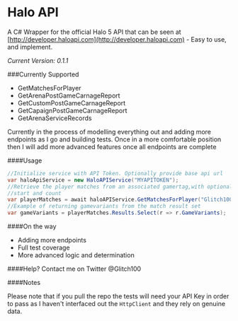 # Halo API

A C# Wrapper for the official Halo 5 API that can be seen at [http://developer.haloapi.com](http://developer.haloapi.com) - Easy to use, and implement. 

*Current Version: 0.1.1*

###Currently Supported
- GetMatchesForPlayer
- GetArenaPostGameCarnageReport
- GetCustomPostGameCarnageReport
- GetCapaignPostGameCarnageReport
- GetArenaServiceRecords


Currently in the process of modelling everything out and adding more endpoints as I go and building tests. Once in a more comfortable position then I will add more advanced features once all endpoints are complete

####Usage

```C#
//Initialize service with API Token. Optionally provide base api url
var haloApiService = new HaloAPIService("MYAPITOKEN");
//Retrieve the player matches from an associated gamertag,with optional gamemode, 
//start and count
var playerMatches = await haloAPIService.GetMatchesForPlayer("Glitch100", GameMode.Arena);
//Example of returning gamevariants from the match result set 
var gameVariants = playerMatches.Results.Select(r => r.GameVariants);
```

####On the way
- Adding more endpoints
- Full test coverage
- More advanced logic and determination

####Help? 
Contact me on Twitter @Glitch100

####Notes

Please note that if you pull the repo the tests will need your API Key in order to pass as I haven't interfaced out the `HttpClient` and they rely on genuine data.

